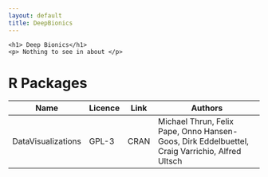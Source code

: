 ```yaml
---
layout: default
title: DeepBionics
---
```

<div class="blurb">
	
	<h1> Deep Bionics</h1>
	<p> Nothing to see in about </p>
	
</div><!-- /.blurb -->

# R Packages


| Name                | Licence    | Link | Authors                                                                                        |
|---------------------|------------|------|------------------------------------------------------------------------------------------------|
| DataVisualizations  | GPL-3      | CRAN | Michael Thrun, Felix Pape, Onno Hansen-Goos, Dirk Eddelbuettel, Craig Varrichio, Alfred Ultsch |
